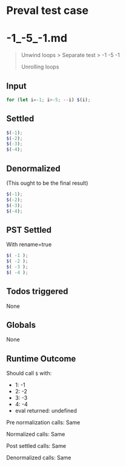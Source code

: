 # Preval test case

# -1_-5_-1.md

> Unwind loops > Separate test > -1 -5 -1
>
> Unrolling loops

## Input

`````js filename=intro
for (let i=-1; i>-5; --i) $(i);
`````


## Settled


`````js filename=intro
$(-1);
$(-2);
$(-3);
$(-4);
`````


## Denormalized
(This ought to be the final result)

`````js filename=intro
$(-1);
$(-2);
$(-3);
$(-4);
`````


## PST Settled
With rename=true

`````js filename=intro
$( -1 );
$( -2 );
$( -3 );
$( -4 );
`````


## Todos triggered


None


## Globals


None


## Runtime Outcome


Should call `$` with:
 - 1: -1
 - 2: -2
 - 3: -3
 - 4: -4
 - eval returned: undefined

Pre normalization calls: Same

Normalized calls: Same

Post settled calls: Same

Denormalized calls: Same
